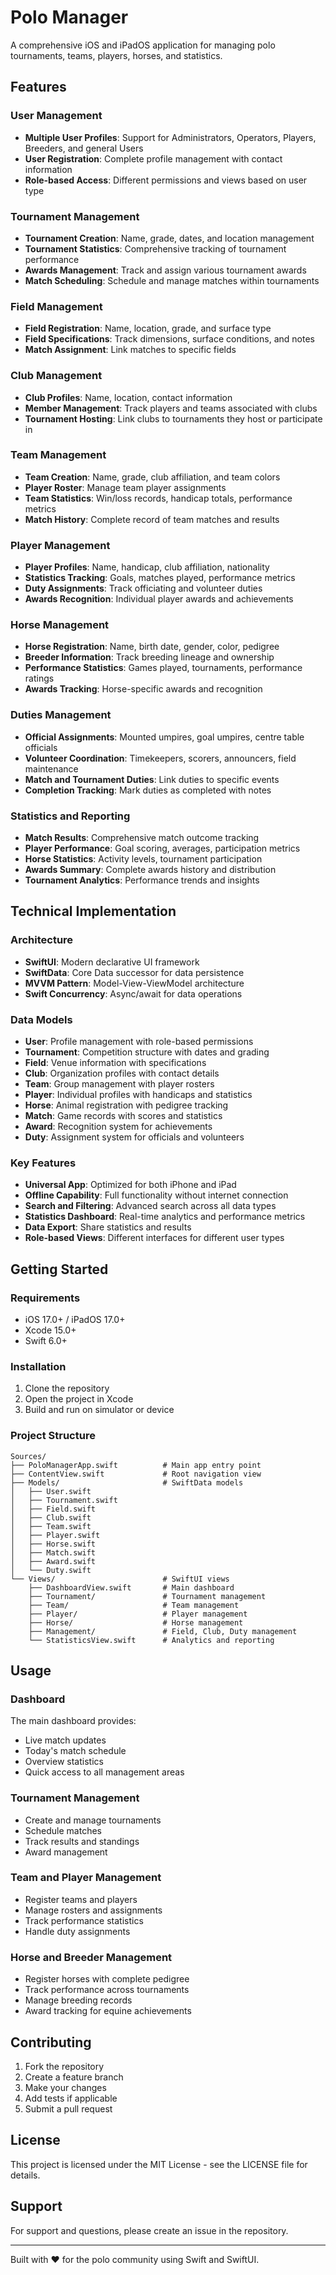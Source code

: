 # Polo Manager

A comprehensive iOS and iPadOS application for managing polo tournaments, teams, players, horses, and statistics.

## Features

### User Management
- **Multiple User Profiles**: Support for Administrators, Operators, Players, Breeders, and general Users
- **User Registration**: Complete profile management with contact information
- **Role-based Access**: Different permissions and views based on user type

### Tournament Management
- **Tournament Creation**: Name, grade, dates, and location management
- **Tournament Statistics**: Comprehensive tracking of tournament performance
- **Awards Management**: Track and assign various tournament awards
- **Match Scheduling**: Schedule and manage matches within tournaments

### Field Management
- **Field Registration**: Name, location, grade, and surface type
- **Field Specifications**: Track dimensions, surface conditions, and notes
- **Match Assignment**: Link matches to specific fields

### Club Management
- **Club Profiles**: Name, location, contact information
- **Member Management**: Track players and teams associated with clubs
- **Tournament Hosting**: Link clubs to tournaments they host or participate in

### Team Management
- **Team Creation**: Name, grade, club affiliation, and team colors
- **Player Roster**: Manage team player assignments
- **Team Statistics**: Win/loss records, handicap totals, performance metrics
- **Match History**: Complete record of team matches and results

### Player Management
- **Player Profiles**: Name, handicap, club affiliation, nationality
- **Statistics Tracking**: Goals, matches played, performance metrics
- **Duty Assignments**: Track officiating and volunteer duties
- **Awards Recognition**: Individual player awards and achievements

### Horse Management
- **Horse Registration**: Name, birth date, gender, color, pedigree
- **Breeder Information**: Track breeding lineage and ownership
- **Performance Statistics**: Games played, tournaments, performance ratings
- **Awards Tracking**: Horse-specific awards and recognition

### Duties Management
- **Official Assignments**: Mounted umpires, goal umpires, centre table officials
- **Volunteer Coordination**: Timekeepers, scorers, announcers, field maintenance
- **Match and Tournament Duties**: Link duties to specific events
- **Completion Tracking**: Mark duties as completed with notes

### Statistics and Reporting
- **Match Results**: Comprehensive match outcome tracking
- **Player Performance**: Goal scoring, averages, participation metrics
- **Horse Statistics**: Activity levels, tournament participation
- **Awards Summary**: Complete awards history and distribution
- **Tournament Analytics**: Performance trends and insights

## Technical Implementation

### Architecture
- **SwiftUI**: Modern declarative UI framework
- **SwiftData**: Core Data successor for data persistence
- **MVVM Pattern**: Model-View-ViewModel architecture
- **Swift Concurrency**: Async/await for data operations

### Data Models
- **User**: Profile management with role-based permissions
- **Tournament**: Competition structure with dates and grading
- **Field**: Venue information with specifications
- **Club**: Organization profiles with contact details
- **Team**: Group management with player rosters
- **Player**: Individual profiles with handicaps and statistics
- **Horse**: Animal registration with pedigree tracking
- **Match**: Game records with scores and statistics
- **Award**: Recognition system for achievements
- **Duty**: Assignment system for officials and volunteers

### Key Features
- **Universal App**: Optimized for both iPhone and iPad
- **Offline Capability**: Full functionality without internet connection
- **Search and Filtering**: Advanced search across all data types
- **Statistics Dashboard**: Real-time analytics and performance metrics
- **Data Export**: Share statistics and results
- **Role-based Views**: Different interfaces for different user types

## Getting Started

### Requirements
- iOS 17.0+ / iPadOS 17.0+
- Xcode 15.0+
- Swift 6.0+

### Installation
1. Clone the repository
2. Open the project in Xcode
3. Build and run on simulator or device

### Project Structure
```
Sources/
├── PoloManagerApp.swift          # Main app entry point
├── ContentView.swift             # Root navigation view
├── Models/                       # SwiftData models
│   ├── User.swift
│   ├── Tournament.swift
│   ├── Field.swift
│   ├── Club.swift
│   ├── Team.swift
│   ├── Player.swift
│   ├── Horse.swift
│   ├── Match.swift
│   ├── Award.swift
│   └── Duty.swift
└── Views/                        # SwiftUI views
    ├── DashboardView.swift       # Main dashboard
    ├── Tournament/               # Tournament management
    ├── Team/                     # Team management
    ├── Player/                   # Player management
    ├── Horse/                    # Horse management
    ├── Management/               # Field, Club, Duty management
    └── StatisticsView.swift      # Analytics and reporting
```

## Usage

### Dashboard
The main dashboard provides:
- Live match updates
- Today's match schedule
- Overview statistics
- Quick access to all management areas

### Tournament Management
- Create and manage tournaments
- Schedule matches
- Track results and standings
- Award management

### Team and Player Management
- Register teams and players
- Manage rosters and assignments
- Track performance statistics
- Handle duty assignments

### Horse and Breeder Management
- Register horses with complete pedigree
- Track performance across tournaments
- Manage breeding records
- Award tracking for equine achievements

## Contributing

1. Fork the repository
2. Create a feature branch
3. Make your changes
4. Add tests if applicable
5. Submit a pull request

## License

This project is licensed under the MIT License - see the LICENSE file for details.

## Support

For support and questions, please create an issue in the repository.

---

Built with ❤️ for the polo community using Swift and SwiftUI.